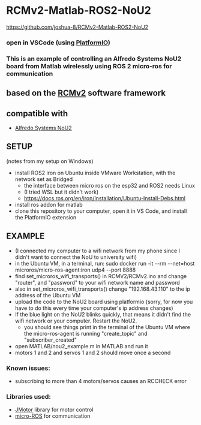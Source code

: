 # RCMv2-Matlab-ROS2-NoU2
https://github.com/joshua-8/RCMv2-Matlab-ROS2-NoU2
### open in VSCode (using [PlatformIO](https://platformio.org/platformio-ide))

### This is an example of controlling an Alfredo Systems NoU2 board from Matlab wirelessly using ROS 2 micro-ros for communication

## based on the [RCMv2](https://github.com/rcmgames/rcmv2) software framework

## compatible with
* [Alfredo Systems NoU2](https://www.alfredosys.com/products/alfredo-nou2/)

## SETUP
(notes from my setup on Windows)
* install ROS2 iron on Ubuntu inside VMware Workstation, with the network set as Bridged
    * the interface between micro ros on the esp32 and ROS2 needs Linux
    * (I tried WSL but it didn't work)
    * https://docs.ros.org/en/iron/Installation/Ubuntu-Install-Debs.html
* install ros addon for matlab
* clone this repository to your computer, open it in VS Code, and install the PlatformIO extension



## EXAMPLE
* (I connected my computer to a wifi network from my phone since I didn't want to connect the NoU to university wifi)
* in the Ubuntu VM, in a terminal, run: sudo docker run -it --rm --net=host microros/micro-ros-agent:iron udp4 --port 8888
* find set_microros_wifi_transports() in RCMV2/RCMv2.ino and change "router", and "password" to your wifi network name and password
* also in set_microros_wifi_transports() change "192.168.43.110" to the ip address of the Ubuntu VM
* upload the code to the NoU2 board using platformio (sorry, for now you have to do this every time your computer's ip address changes)
* If the blue light on the NoU2 blinks quickly, that means it didn't find the wifi network or your computer. Restart the NoU2.
    * you should see things print in the terminal of the Ubuntu VM where the micro-ros-agent is running "create_topic" and "subscriber_created"
* open MATLAB/nou2_example.m in MATLAB and run it
* motors 1 and 2 and servos 1 and 2 should move once a second

### Known issues:
* subscribing to more than 4 motors/servos causes an RCCHECK error

### Libraries used:
* [JMotor](https://github.com/joshua-8/JMotor) library for motor control
* [micro-ROS](https://micro.ros.org/) for communication

